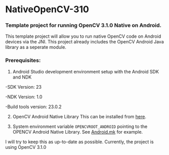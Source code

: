 # NativeOpenCV-310
### Template project for running OpenCV 3.1.0 Native on Android.

This template project will allow you to run native OpenCV code on Android devices via the 
JNI. This project already includes the OpenCV Android Java library as a seperate module.

### Prerequisites:
 
 1. Android Studio development environment setup with the Android SDK and NDK
 
  -SDK Version: 23
 
  -NDK Version: 1.0
 
  -Build tools version: 23.0.2
  
  2. OpenCV Android Native Library
      This can be installed from [here](http://sourceforge.net/projects/opencvlibrary/files/opencv-android/3.1.0/OpenCV-3.1.0-android-sdk.zip/download).
    
  3. System environment variable `OPENCVROOT_ANDROID` pointing to the OPENCV Android Native Library. See [Android.mk](NativeOpenCV-310/app/src/main/jni/Android.mk) for example.
 
I will try to keep this as up-to-date as possible. Currently, the project is using OpenCV 3.1.0
